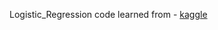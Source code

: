 Logistic_Regression code learned from - [kaggle](https://www.kaggle.com/code/piyushagni5/sentiment-analysis-on-twitter-dataset-nlp)